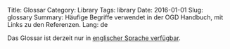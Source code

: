 Title: Glossar
Category: Library
Tags: library
Date: 2016-01-01
Slug: glossary
Summary: Häufige Begriffe verwendet in der OGD Handbuch, mit Links zu den Referenzen.
Lang: de


Das Glossar ist derzeit nur in [englischer Sprache verfügbar](/en/library/glossary).
